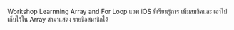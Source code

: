 Workshop Learnning Array and For Loop
แอพ iOS ที่เรียนรู้การ เพิ่มสมชิคและ เอาไปเก็บไว้ใน Array
สามาแสดง รายชื่อสมาชิกได้

